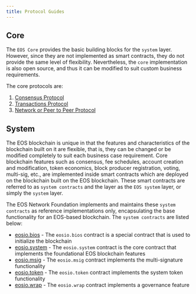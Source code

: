 ```yaml
---
title: Protocol Guides
---
```


## Core

The `EOS Core` provides the basic building blocks for the `system` layer. However, since they are not implemented as smart contracts, they do not provide the same level of flexibility. Nevertheless, the `core` implementation is also open source, and thus it can be modified to suit custom business requirements.

The core protocols are:

1. [Consensus Protocol](01_consensus-protocol.md)
2. [Transactions Protocol](02_transactions-protocol.md)
3. [Network or Peer to Peer Protocol](03_network-peer-protocol.md)

## System

The EOS blockchain is unique in that the features and characteristics of the blockchain built on it are flexible, that is, they can be changed or be modified completely to suit each business case requirement. Core blockchain features such as consensus, fee schedules, account creation and modification, token economics, block producer registration, voting, multi-sig, etc., are implemented inside smart contracts which are deployed on the blockchain built on the EOS blockchain. These smart contracts are referred to as `system contracts` and the layer as the `EOS system` layer, or simply the `system` layer.

The EOS Network Foundation implements and maintains these `system contracts` as reference implementations only, encapsulating the base functionality for an EOS-based blockchain. The `system contracts` are listed below:

* [eosio.bios](https://github.com/eosnetworkfoundation/eos-system-contracts/tree/main/contracts/eosio.bios) - The `eosio.bios` contract is a special contract that is used to initialize the blockchain
* [eosio.system](https://github.com/eosnetworkfoundation/eos-system-contracts/tree/main/contracts/eosio.system) - The `eosio.system` contract is the core contract that implements the foundational EOS blockchain features
* [eosio.msig](https://github.com/eosnetworkfoundation/eos-system-contracts/tree/main/contracts/eosio.msig) - The `eosio.msig` contract implements the multi-signature functionality
* [eosio.token](https://github.com/eosnetworkfoundation/eos-system-contracts/tree/main/contracts/eosio.token) - The `eosio.token` contract implements the system token functionality
* [eosio.wrap](https://github.com/eosnetworkfoundation/eos-system-contracts/tree/main/contracts/eosio.wrap) - The `eosio.wrap` contract implements a governance feature
